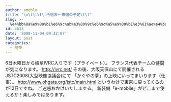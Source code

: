 ```yaml
---
author: ameblo
title: "\n\t\t\t\t今週末〜来週の予定\t\t"
slug: >-
  %e4%bb%8a%e9%80%b1%e6%9c%ab%e3%80%9c%e6%9d%a5%e9%80%b1%e3%81%ae%e4%ba%88%e5%ae%9a
id: 3613
date: '2008-11-04 09:32:07'
layout: post
categories:
  - 随筆
---
```


6日木曜日から岐阜IVRC入りです（プライベート）。 フランス代表チームの健闘が気になります。 http://ivrc.net/ その後、大阪天保山にて開催されるJSTC2008(大型映像協議会)にて 「かぐやの夢」の上映にいってまいります（仕事）。 http://www.ohgata.org/jstc/main.html というわけで東京に戻ってくるのが12日ですね。 ご迷惑おかけいたしまする。 新装備「e-mobile」がどこまで使えるか！楽しみではあります。
